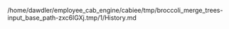 /home/dawdler/employee_cab_engine/cabiee/tmp/broccoli_merge_trees-input_base_path-zxc6lGXj.tmp/1/History.md